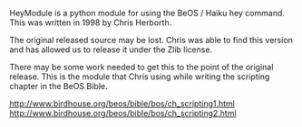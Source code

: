 HeyModule is a python module for using the BeOS / Haiku hey command.
This was written in 1998 by Chris Herborth.

The original released source may be lost.  Chris was able to find
this version and has allowed us to release it under the Zlib
license.

There may be some work needed to get this to the point of the
original release.  This is the module that Chris using while writing
the scripting chapter in the BeOS Bible.

http://www.birdhouse.org/beos/bible/bos/ch_scripting1.html
http://www.birdhouse.org/beos/bible/bos/ch_scripting2.html

